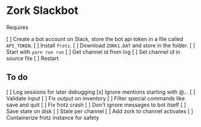 # Zork Slackbot

Requires

[ ] Create a bot account on Slack, store the bot api token in a file called `API_TOKEN`.
[ ] Install `frotz`.
[ ] Download `ZORK1.DAT` and store in the folder.
[ ] Start with `yarn run run`
[ ] Get channel id from log
[ ] Set channel id in source file
[ ] Restart

## To do

[ ] Log sessions for later debugging
[x] Ignore mentions starting with @...
[ ] Validate input
[ ] Fix output on inventory
[ ] Filter special commands like save and quit
[ ] Fix frotz crash
[ ] Don't ignore messages to bot itself
[ ] Save state on disk
[ ] State per channel
[ ] Add zork to channel activates
[ ] Containerize frotz instance for safety
